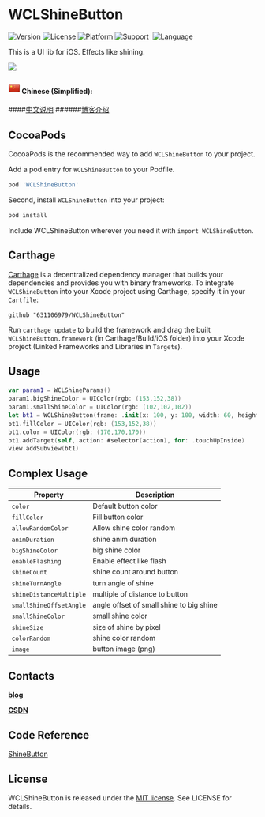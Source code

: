 # WCLShineButton
[![Version](https://img.shields.io/cocoapods/v/WCLShineButton.svg?style=flat)](http://cocoapods.org/pods/WCLShineButton)
[![License](https://img.shields.io/cocoapods/l/WCLShineButton.svg?style=flat)](http://cocoapods.org/pods/WCLShineButton)
[![Platform](https://img.shields.io/cocoapods/p/WCLShineButton.svg?style=flat)](http://cocoapods.org/pods/WCLShineButton)
[![Support](https://img.shields.io/badge/support-iOS%208%2B%20-blue.svg?style=flat)](https://www.apple.com/nl/ios/) 
![Language](https://img.shields.io/badge/Language-%20swift%20%20-blue.svg)


This is a UI lib for iOS. Effects like shining.

![](DemoGif.gif)

#### ![cn](https://raw.githubusercontent.com/gosquared/flags/master/flags/flags/shiny/24/China.png) **Chinese (Simplified)**: 
####[中文说明](README.zh.md)
######[博客介绍](http://blog.csdn.net/wang631106979/article/details/55230455)

## **CocoaPods**

CocoaPods is the recommended way to add `WCLShineButton` to your project.

Add a pod entry for `WCLShineButton` to your Podfile.

```ruby
pod 'WCLShineButton'
```

Second, install `WCLShineButton` into your project:

```bash
pod install
```

Include WCLShineButton wherever you need it with `import WCLShineButton`.

## Carthage

[Carthage](https://github.com/Carthage/Carthage) is a decentralized dependency manager that builds your dependencies and provides you with binary frameworks. To integrate `WCLShineButton` into your Xcode project using Carthage, specify it in your `Cartfile`:

```
github "631106979/WCLShineButton"
```

Run `carthage update` to build the framework and drag the built `WCLShineButton.framework` (in Carthage/Build/iOS folder) into your Xcode project (Linked Frameworks and Libraries in `Targets`).

## Usage

```swift
var param1 = WCLShineParams()
param1.bigShineColor = UIColor(rgb: (153,152,38))
param1.smallShineColor = UIColor(rgb: (102,102,102))
let bt1 = WCLShineButton(frame: .init(x: 100, y: 100, width: 60, height: 60), params: param1)
bt1.fillColor = UIColor(rgb: (153,152,38))
bt1.color = UIColor(rgb: (170,170,170))
bt1.addTarget(self, action: #selector(action), for: .touchUpInside)
view.addSubview(bt1)
```

## **Complex Usage**

| **Property**            | **Description**                          |
| ----------------------- | ---------------------------------------- |
| `color`                 | Default button color                     |
| `fillColor`             | Fill button color                        |
| `allowRandomColor`      | Allow shine color random                 |
| `animDuration`          | shine anim duration                      |
| `bigShineColor`         | big shine color                          |
| `enableFlashing`        | Enable effect like flash                 |
| `shineCount`            | shine count around button                |
| `shineTurnAngle`        | turn angle of shine                      |
| `shineDistanceMultiple` | multiple of distance to button           |
| `smallShineOffsetAngle` | angle offset of small shine to big shine |
| `smallShineColor`       | small shine color                        |
| `shineSize`             | size of shine by pixel                   |
| `colorRandom`           | shine color random                       |
| `image`                 | button image (png)                       |

## **Contacts**

**[blog]( http:blog.imwcl.com)**

**[CSDN](http://blog.csdn.net/wang631106979)**

## Code Reference

[ShineButton](https://github.com/ChadCSong/ShineButton)

## **License**

WCLShineButton is released under the [MIT license](https://github.com/631106979/WCLShineButton/blob/master/LICENSE). See LICENSE for details.

